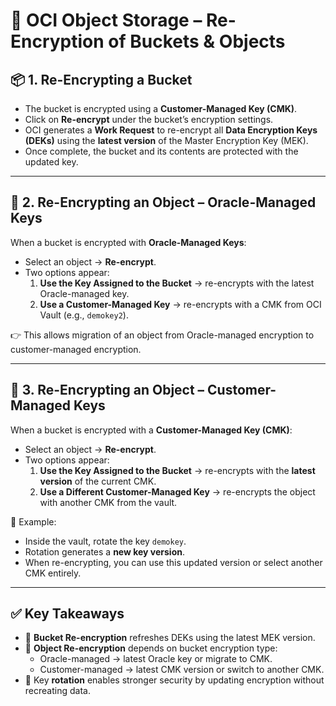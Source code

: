 # 🔐 OCI Object Storage – Re-Encryption of Buckets & Objects  


## 📦 1. Re-Encrypting a Bucket
- The bucket is encrypted using a **Customer-Managed Key (CMK)**.  
- Click on **Re-encrypt** under the bucket’s encryption settings.  
- OCI generates a **Work Request** to re-encrypt all **Data Encryption Keys (DEKs)** using the **latest version** of the Master Encryption Key (MEK).  
- Once complete, the bucket and its contents are protected with the updated key.  

---

## 📄 2. Re-Encrypting an Object – Oracle-Managed Keys
When a bucket is encrypted with **Oracle-Managed Keys**:  
- Select an object → **Re-encrypt**.  
- Two options appear:  
  1. **Use the Key Assigned to the Bucket** → re-encrypts with the latest Oracle-managed key.  
  2. **Use a Customer-Managed Key** → re-encrypts with a CMK from OCI Vault (e.g., `demokey2`).  

👉 This allows migration of an object from Oracle-managed encryption to customer-managed encryption.  

---

## 📄 3. Re-Encrypting an Object – Customer-Managed Keys
When a bucket is encrypted with a **Customer-Managed Key (CMK)**:  
- Select an object → **Re-encrypt**.  
- Two options appear:  
  1. **Use the Key Assigned to the Bucket** → re-encrypts with the **latest version** of the current CMK.  
  2. **Use a Different Customer-Managed Key** → re-encrypts the object with another CMK from the vault.  

📌 Example:  
- Inside the vault, rotate the key `demokey`.  
- Rotation generates a **new key version**.  
- When re-encrypting, you can use this updated version or select another CMK entirely.  

---

## ✅ Key Takeaways
- 🔄 **Bucket Re-encryption** refreshes DEKs using the latest MEK version.  
- 📑 **Object Re-encryption** depends on bucket encryption type:  
  - Oracle-managed → latest Oracle key or migrate to CMK.  
  - Customer-managed → latest CMK version or switch to another CMK.  
- 🔐 Key **rotation** enables stronger security by updating encryption without recreating data.

